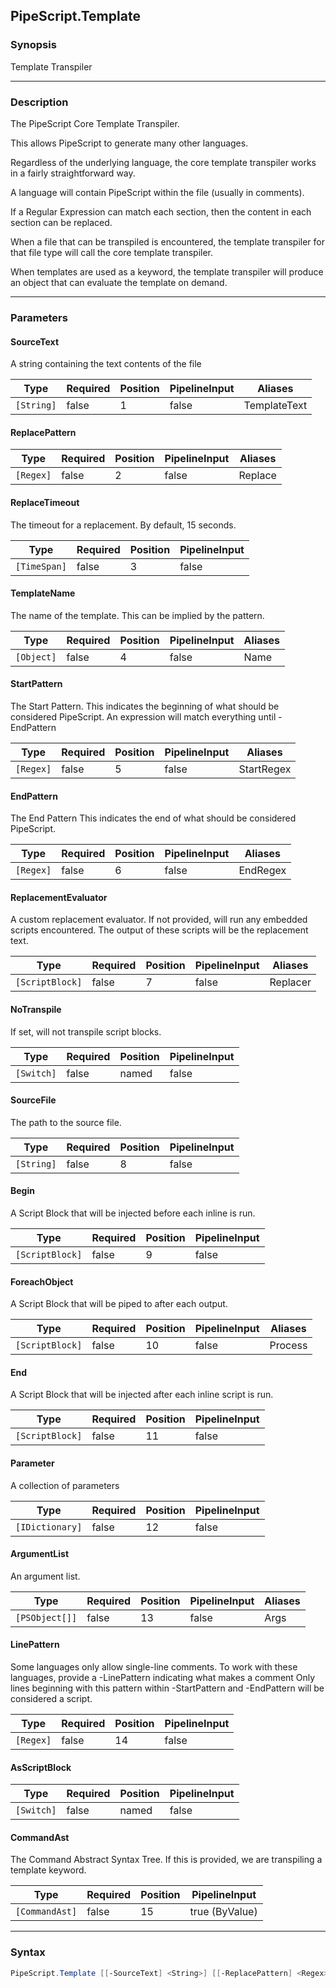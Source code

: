 PipeScript.Template
-------------------

### Synopsis
Template Transpiler

---

### Description

The PipeScript Core Template Transpiler.

This allows PipeScript to generate many other languages.

Regardless of the underlying language, the core template transpiler works in a fairly straightforward way.

A language will contain PipeScript within the file (usually in comments).

If a Regular Expression can match each section, then the content in each section can be replaced.

When a file that can be transpiled is encountered,
the template transpiler for that file type will call the core template transpiler.

When templates are used as a keyword,
the template transpiler will produce an object that can evaluate the template on demand.

---

### Parameters
#### **SourceText**
A string containing the text contents of the file

|Type      |Required|Position|PipelineInput|Aliases     |
|----------|--------|--------|-------------|------------|
|`[String]`|false   |1       |false        |TemplateText|

#### **ReplacePattern**

|Type     |Required|Position|PipelineInput|Aliases|
|---------|--------|--------|-------------|-------|
|`[Regex]`|false   |2       |false        |Replace|

#### **ReplaceTimeout**
The timeout for a replacement.  By default, 15 seconds.

|Type        |Required|Position|PipelineInput|
|------------|--------|--------|-------------|
|`[TimeSpan]`|false   |3       |false        |

#### **TemplateName**
The name of the template.  This can be implied by the pattern.

|Type      |Required|Position|PipelineInput|Aliases|
|----------|--------|--------|-------------|-------|
|`[Object]`|false   |4       |false        |Name   |

#### **StartPattern**
The Start Pattern.
This indicates the beginning of what should be considered PipeScript.
An expression will match everything until -EndPattern

|Type     |Required|Position|PipelineInput|Aliases   |
|---------|--------|--------|-------------|----------|
|`[Regex]`|false   |5       |false        |StartRegex|

#### **EndPattern**
The End Pattern
This indicates the end of what should be considered PipeScript.

|Type     |Required|Position|PipelineInput|Aliases |
|---------|--------|--------|-------------|--------|
|`[Regex]`|false   |6       |false        |EndRegex|

#### **ReplacementEvaluator**
A custom replacement evaluator.
If not provided, will run any embedded scripts encountered. 
The output of these scripts will be the replacement text.

|Type           |Required|Position|PipelineInput|Aliases |
|---------------|--------|--------|-------------|--------|
|`[ScriptBlock]`|false   |7       |false        |Replacer|

#### **NoTranspile**
If set, will not transpile script blocks.

|Type      |Required|Position|PipelineInput|
|----------|--------|--------|-------------|
|`[Switch]`|false   |named   |false        |

#### **SourceFile**
The path to the source file.

|Type      |Required|Position|PipelineInput|
|----------|--------|--------|-------------|
|`[String]`|false   |8       |false        |

#### **Begin**
A Script Block that will be injected before each inline is run.

|Type           |Required|Position|PipelineInput|
|---------------|--------|--------|-------------|
|`[ScriptBlock]`|false   |9       |false        |

#### **ForeachObject**
A Script Block that will be piped to after each output.

|Type           |Required|Position|PipelineInput|Aliases|
|---------------|--------|--------|-------------|-------|
|`[ScriptBlock]`|false   |10      |false        |Process|

#### **End**
A Script Block that will be injected after each inline script is run.

|Type           |Required|Position|PipelineInput|
|---------------|--------|--------|-------------|
|`[ScriptBlock]`|false   |11      |false        |

#### **Parameter**
A collection of parameters

|Type           |Required|Position|PipelineInput|
|---------------|--------|--------|-------------|
|`[IDictionary]`|false   |12      |false        |

#### **ArgumentList**
An argument list.

|Type          |Required|Position|PipelineInput|Aliases|
|--------------|--------|--------|-------------|-------|
|`[PSObject[]]`|false   |13      |false        |Args   |

#### **LinePattern**
Some languages only allow single-line comments.
To work with these languages, provide a -LinePattern indicating what makes a comment
Only lines beginning with this pattern within -StartPattern and -EndPattern will be considered a script.

|Type     |Required|Position|PipelineInput|
|---------|--------|--------|-------------|
|`[Regex]`|false   |14      |false        |

#### **AsScriptBlock**

|Type      |Required|Position|PipelineInput|
|----------|--------|--------|-------------|
|`[Switch]`|false   |named   |false        |

#### **CommandAst**
The Command Abstract Syntax Tree.  If this is provided, we are transpiling a template keyword.

|Type          |Required|Position|PipelineInput |
|--------------|--------|--------|--------------|
|`[CommandAst]`|false   |15      |true (ByValue)|

---

### Syntax
```PowerShell
PipeScript.Template [[-SourceText] <String>] [[-ReplacePattern] <Regex>] [[-ReplaceTimeout] <TimeSpan>] [[-TemplateName] <Object>] [[-StartPattern] <Regex>] [[-EndPattern] <Regex>] [[-ReplacementEvaluator] <ScriptBlock>] [-NoTranspile] [[-SourceFile] <String>] [[-Begin] <ScriptBlock>] [[-ForeachObject] <ScriptBlock>] [[-End] <ScriptBlock>] [[-Parameter] <IDictionary>] [[-ArgumentList] <PSObject[]>] [[-LinePattern] <Regex>] [-AsScriptBlock] [[-CommandAst] <CommandAst>] [<CommonParameters>]
```
